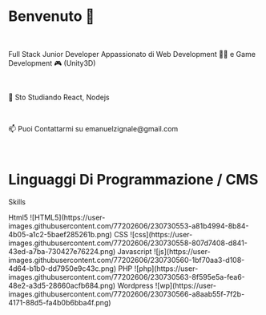 <h1> Benvenuto 👋 </h1><br>

<p> Full Stack Junior Developer Appassionato di Web Development 👨‍💻 e Game Development 🎮 (Unity3D) </p> <br>

<p> 🌱 Sto Studiando React, Nodejs </p> <br>

<p> 📫 Puoi Contattarmi su emanuelzignale@gmail.com</p> <br>

<h1> Linguaggi Di Programmazione / CMS </h1>

<p> Skills </p>
<span>Html5</span>
![HTML5](https://user-images.githubusercontent.com/77202606/230730553-a81b4994-8b84-4b05-a1c2-5baef285261b.png)
<span>CSS</span>
![css](https://user-images.githubusercontent.com/77202606/230730558-807d7408-d841-43ed-a7ba-730427e76224.png)
<span>Javascript</span>
![js](https://user-images.githubusercontent.com/77202606/230730560-1bf70aa3-d108-4d64-b1b0-dd7950e9c43c.png)
<span>PHP</span>
![php](https://user-images.githubusercontent.com/77202606/230730563-8f595e5a-fea6-48e2-a3d5-28660acfb684.png)
<span>Wordpress</span>
![wp](https://user-images.githubusercontent.com/77202606/230730566-a8aab55f-7f2b-4171-88d5-fa4b0b6bba4f.png)
